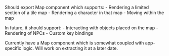 Should export Map component which supports:
    - Rendering a limited section of a tile map
    - Rendering a character in that map
    - Moving within the map

In future, it should support:
    - Interacting with objects placed on the map
    - Rendering of NPCs
    - Custom key bindings

Currently have a Map component which is somewhat coupled with app-specific logic. Will work on extracting it at a later date.